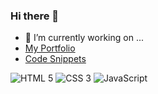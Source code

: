 ### Hi there 👋
- 🔭 I’m currently working on ...
- [My Portfolio](https://github.com/isaiahdaviscom/MyPortfolio)
- [Code Snippets](https://gist.github.com/isaiahdaviscom)
<img src="https://img.shields.io/badge/HTML-239120?style=for-the-badge&logo=html5&logoColor=white" alt="HTML 5"/>
<img src="https://img.shields.io/badge/CSS-239120?&style=for-the-badge&logo=css3&logoColor=white" alt="CSS 3"/>
<img src="https://img.shields.io/badge/JavaScript-F7DF1E?style=for-the-badge&logo=JavaScript&logoColor=white" alt="JavaScript"/>
<!--

https://www.markdownguide.org/basic-syntax/

**isaiahdaviscom/isaiahdaviscom** is a ✨ _special_ ✨ repository because its `README.md` (this file) appears on your GitHub profile.

Here are some ideas to get you started:

- 🔭 I’m currently working on ...
- 🌱 I’m currently learning ...
- 👯 I’m looking to collaborate on ...
- 🤔 I’m looking for help with ...
- 💬 Ask me about ...
- 📫 How to reach me: ...
- 😄 Pronouns: ...
- ⚡ Fun fact: ...
-->
